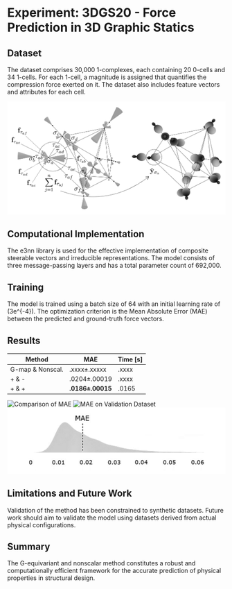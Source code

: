 # Experiment: 3DGS20 - Force Prediction in 3D Graphic Statics

## Dataset

The dataset comprises 30,000 1-complexes, each containing 20 0-cells and 34 1-cells. For each 1-cell, a magnitude is assigned that quantifies the compression force exerted on it. The dataset also includes feature vectors and attributes for each cell.

![Processed data sample](img/3d_graphic_statics_data_example_prepro-annot-v3.png)

## Computational Implementation

The e3nn library is used for the effective implementation of composite steerable vectors and irreducible representations. The model consists of three message-passing layers and has a total parameter count of 692,000.

## Training

The model is trained using a batch size of 64 with an initial learning rate of \(3e^{-4}\). The optimization criterion is the Mean Absolute Error (MAE) between the predicted and ground-truth force vectors.

## Results

| Method | MAE | Time [s] |
|--------|-----|----------|
| G-map & Nonscal. | .xxxx±.xxxxx | .xxxx |
| + & - | .0204±.00019 | .xxxx |
| + & + | **.0186±.00015** | .0165 |

![Comparison of MAE](img/mp-steer-non-steer-comparison.png)
![MAE on Validation Dataset](img/mae-sh-sample-v3-upscaled-bw.png)
![MAE Density](img/3dgs20-complex-level-mae-density.png)

## Limitations and Future Work

Validation of the method has been constrained to synthetic datasets. Future work should aim to validate the model using datasets derived from actual physical configurations.

## Summary

The G-equivariant and nonscalar method constitutes a robust and computationally efficient framework for the accurate prediction of physical properties in structural design.

